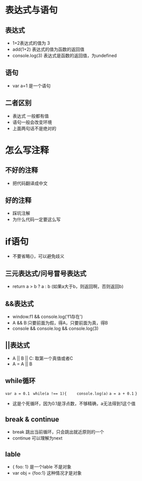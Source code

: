# 表达式与语句

## 表达式
* 1+2表达式的值为 3
* add(1+2) 表达式的值为函数的返回值
* console.log(3) 表达式是函数的返回值，为undefined

## 语句
* var a=1 是一个语句

## 二者区别
* 表达式 一般都有值
* 语句一般会改变环境
* 上面两句话不是绝对的

# 怎么写注释

## 不好的注释
* 把代码翻译成中文

## 好的注释
* 踩坑注解
* 为什么代码一定要这么写

# if语句
* 不要省略{}，可以避免歧义

## 三元表达式/问号冒号表达式
* return a > b ? a : b (如果a大于b，则返回啊，否则返回b)
## &&表达式
* window.f1 && console.log('f1存在')
* A && B:只要前面为假，得A，只要前面为真，得B
* console && console.log && console.log(3)

## ||表达式
* A || B || C: 取第一个真值或者C
* A = A || B

## while循环
`var a = 0.1 `
`while(a !== 1){`
`    console.log(a)`
    `a = a + 0.1`
`} `
* 这是个死循环，因为0.1是浮点数，不够精确，a无法得到1这个值

## break & continue
* break 跳出当前循环，只会跳出就近原则的一个
* continue 可以理解为next

## lable
* { foo: 1} 是一个lable 不是对象
* var obj = {foo:1} 这种情况才是对象